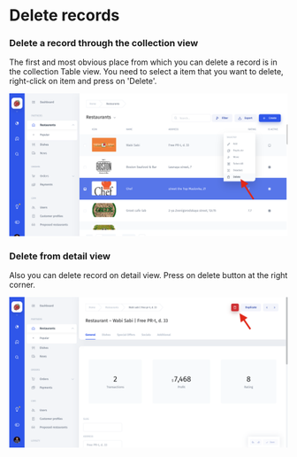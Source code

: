# Delete records

### Delete a record through the collection view

The first and most obvious place from which you can delete a record is in the collection Table view. You need to select a item that you want to delete, right-click on item and  press on 'Delete'.

![](../.gitbook/assets/snimok-ekrana-2019-01-15-v-19.11.01%20%281%29.png)

### Delete from detail view

Also you can delete record on detail view. Press on delete button at the right corner.

![](../.gitbook/assets/snimok-ekrana-2019-01-15-v-19.11.28%20%281%29.png)



